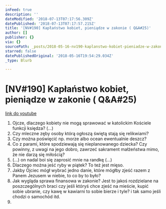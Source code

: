 ```yaml
---
inFeed: true
description: ''
dateModified: '2018-07-13T07:17:56.309Z'
datePublished: '2018-07-13T07:17:57.215Z'
title: '[NV#190] Kapłaństwo kobiet, pieniądze w zakonie ( Q&A#25)'
author: []
publisher: {}
via: {}
sourcePath: _posts/2018-05-16-nv190-kaplanstwo-kobiet-pieniadze-w-zakonie-qanda25.md
starred: false
datePublishedOriginal: '2018-05-16T19:54:29.034Z'
_type: Blurb

---
```

# \[NV\#190\] Kapłaństwo kobiet, pieniądze w zakonie ( Q&A\#25)
[link do youtube][0]

1. Ojcze, dlaczego kobiety nie mogą sprawować w katolickim Kościele funkcji księdza? (...)
2. Czy mleczne zęby osoby którą ogłoszą świętą stają się relikwiami?
3. Czy można poświęcić np. morze albo ocean ewentualnie deszcz?
4. Co z parami, które spodziewają się nieplanowanego dziecka? Czy powinny, z uwagi na jego dobro, zawrzeć sakrament małżeństwa mimo, że nie darzą się miłością?
5. (...) on nadal boi się zaprosić mnie na randkę (...)
6. Dlaczego można jeść ryby w piątek? To też jest mięso.
7. Jakby Ojciec mógł wybrać jedno danie, które mógłby zjeść razem z Panem Jezusem w niebie, to co by to było?
8. Jak wygląda sprawa finansowa w zakonie? Jest to jakoś rozdzielane na poszczególnych braci czy jeśli któryś chce zjeść na mieście, kupić sobie ubranie, czy kawę w kawiarni to sobie bierze i tyle? i tak samo jeśli chodzi o samochód itd.
9. 

[0]: https://www.youtube.com/watch?v=U1ykIlFA1qY